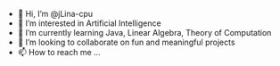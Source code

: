 - 👋 Hi, I’m @jLina-cpu
- 👀 I’m interested in Artificial Intelligence 
- 🌱 I’m currently learning Java, Linear Algebra, Theory of Computation
- 💞️ I’m looking to collaborate on fun and meaningful projects
- 📫 How to reach me ...

<!---
jLina-cpu/jLina-cpu is a ✨ special ✨ repository because its `README.md` (this file) appears on your GitHub profile.
You can click the Preview link to take a look at your changes.
--->
